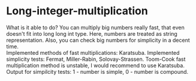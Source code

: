 # Long-integer-multiplication
What is it able to do? You can multiply big numbers really fast, that even doesn't fit into long long int type. Here, numbers are treated as string representation. Also, you can check big numbers for simplicity in a decent time.<br />
Implemented methods of fast multiplications: Karatsuba. Implemented simplicity tests: Fermat, Miller-Rabin, Solovay-Strassen. Toom-Cook fast multiplication method is unstable, I would recommend to use Karatsuba.
Output for simpilcity tests: 1 - number is simple, 0 - number is compound.
